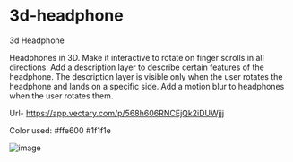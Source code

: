 # 3d-headphone
3d Headphone

Headphones in 3D. Make it interactive to rotate on finger scrolls in all
directions. Add a description layer to describe certain features of the headphone.
The description layer is visible only when the user rotates the headphone and lands on a specific side.
Add a motion blur to headphones when the user rotates them.

Url-
https://app.vectary.com/p/568h606RNCEjQk2iDUWjjj






Color used: 
#ffe600
#1f1f1e

![image](https://user-images.githubusercontent.com/75271300/157594068-0a90ea63-d808-464b-b453-82410253aa36.png)
